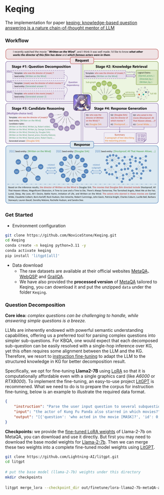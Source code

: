 # Keqing
The implementation for paper [keqing: knowledge-based question answering is a nature chain-of-thought mentor of LLM](https://arxiv.org/abs/2401.00426)

### Workflow
![keqing's workflow](/assets/workflow.jpg)

### Get Started
- Environment configuration
```bash
git clone https://github.com/NoviceStone/Keqing.git
cd Keqing
conda create -n keqing python=3.11 -y
conda activate keqing
pip install 'litgpt[all]'
```

- Data download
  - The raw datasets are available at their official websites [MetaQA](https://github.com/yuyuz/MetaQA)、[WebQSP](https://www.microsoft.com/en-us/download/details.aspx?id=52763) and [GrailQA](https://dki-lab.github.io/GrailQA).
  - We have also provided the **processed version** of [MetaQA](https://drive.google.com/file/d/1kQ5d9ASbc53BDQDoxM2_-c5J5wkaDjz5/view?usp=sharing) tailored to Keqing, you can download it and put the unzipped `data` under the folder `Keqing`.

### Question Decomposition
**Core idea:** *complex questions can be challenging to handle, while answering simple questions is a breeze.*

LLMs are inherently endowed with powerful semantic understanding capabilities, offering us a preferred tool for parsing complex questions into simpler sub-questions. 
For KBQA, one would expect that each decomposed sub-question can be easily resolved with a single-hop inference over KG, yet this often requires some alignment between the LLM and the KG.
Therefore, we resort to [instruction fine-tuning](https://arxiv.org/abs/2203.02155) to adapt the LLM to the structured knowledge in KG for better decomposition result.

Specifically, we opt for fine-tuning **Llama2-7B** using [LoRA](https://arxiv.org/abs/2106.09685) so that it is computationally affordable even with a single graphics card (like *A6000* or *RTX8000*).
To implement the fine-tuning, an easy-to-use project [LitGPT](https://github.com/Lightning-AI/litgpt) is recommened. What we need to do is to prepare the corpus for instruction fine-tuning, below is an example to illustrate the required data format.
```JSON
{
    "instruction": "Parse the user input question to several subquestions: [{'question': subquestion, 'id': subquestion_id, 'dep': dependency_subquestion_id, 'seed_entity': seed_entity or <GENERATED>-dep_id}]...",
    "input": "the actor of Kung Fu Panda also starred in which movies?",
    "output": "[{'question': 'who acted in the movie [MASK]?', 'id': 0, 'dep': [-1], 'seed_entity': ['Kung Fu Panda']}, {'question': 'what films did [MASK] act in?', 'id': 1, 'dep': [0], 'seed_entity': ['<GENERATED>-0']}]"
}
```

**Checkpoints:** we provide the [fine-tuned LoRA weights](https://drive.google.com/file/d/19Edq-ObuouZto6_w0yMEk53uEO8StYq6/view?usp=drive_link) of Llama-2-7b on MetaQA, you can download and use it directly. But first you may need to download the base model weights for [Llama-2-7b](https://huggingface.co/meta-llama/Llama-2-7b-hf/tree/main). Then we can merge these two weights into a complete fine-tuned model weights using [LitGPT](https://github.com/Lightning-AI/litgpt).
```bash
git clone https://github.com/Lightning-AI/litgpt.git
cd litgpt

# put the base model (llama-2-7b) weights under this directory
mkdir checkpoints

litgpt merge_lora --checkpoint_dir out/finetune/lora-llama2-7b-metaQA-allhop/final
```


